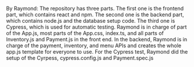 By Raymond: The repository has three parts. The first one is the frontend part, which contains react and npm. The second one is the backend part, which contains node.js and the database setup code. The third one is Cypress, which is used for automatic testing. 
Raymond is in charge of part of the App.js, most parts of the App.css, index.ts, and all parts of Inventory.js and Payment.js in the front end. In the backend, Raymond is in charge of the payment, inventory, and menu APIs and creates the whole app.js template for everyone to use. For the Cypress test, Raymond did the setup of the Cyrpess, cypress.config.js and Payment.spec.js